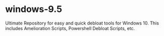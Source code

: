 # windows-9.5
Ultimate Repository for easy and quick debloat tools for Windows 10. This includes Amelioration Scripts, Powershell Debloat Scripts, etc.
